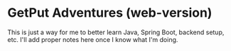 # GetPut Adventures (web-version)

This is just a way for me to better learn Java, Spring Boot, backend setup, etc. I'll add proper notes here once I know what I'm doing.
